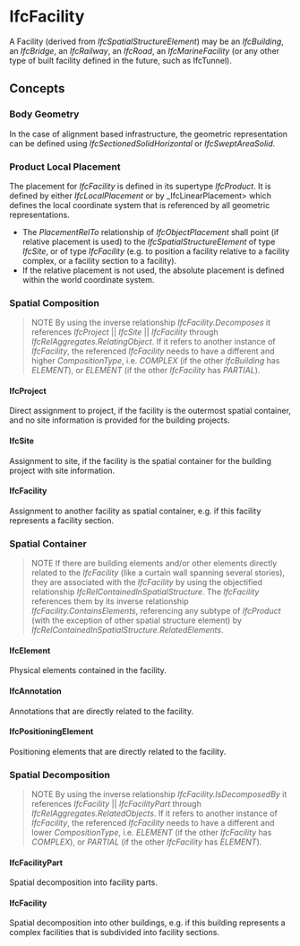 # IfcFacility

A Facility (derived from _IfcSpatialStructureElement_) may be an _IfcBuilding_, an _IfcBridge_, an _IfcRailway_, an _IfcRoad_, an _IfcMarineFacility_ (or any other type of built facility defined in the future, such as IfcTunnel).<!-- end of definition -->

## Concepts

### Body Geometry

In the case of alignment based infrastructure, the geometric representation can be defined using _IfcSectionedSolidHorizontal_ or _IfcSweptAreaSolid_.

### Product Local Placement

The placement for _IfcFacility_ is defined in its supertype _IfcProduct_. It is defined by either _IfcLocalPlacement_ or by _IfcLinearPlacement> which defines the local coordinate system that is referenced by all geometric representations.

* The _PlacementRelTo_ relationship of _IfcObjectPlacement_ shall point (if relative placement is used) to the _IfcSpatialStructureElement_ of type _IfcSite_, or of type _IfcFacility_ (e.g. to position a facility relative to a facility complex, or a facility section to a facility).
* If the relative placement is not used, the absolute placement is defined within the world coordinate system.

### Spatial Composition

> NOTE By using the inverse relationship _IfcFacility.Decomposes_ it references _IfcProject_ || _IfcSite_ || _IfcFacility_ through _IfcRelAggregates.RelatingObject_. If it refers to another instance of _IfcFacility_, the referenced _IfcFacility_ needs to have a different and higher _CompositionType_, i.e. _COMPLEX_ (if the other _IfcBuilding_ has _ELEMENT_), or _ELEMENT_ (if the other _IfcFacility_ has _PARTIAL_).

#### IfcProject

Direct assignment to project, if the facility is the outermost spatial container, and no site information is provided for the building projects.

#### IfcSite

Assignment to site, if the facility is the spatial container for the building project with site information.

#### IfcFacility

Assignment to another facility as spatial container, e.g. if this facility represents a facility section.

### Spatial Container

> NOTE If there are building elements and/or other elements directly related to the _IfcFacility_ (like a curtain wall spanning several stories), they are associated with the _IfcFacility_ by using the objectified relationship _IfcRelContainedInSpatialStructure_. The _IfcFacility_ references them by its inverse relationship _IfcFacility.ContainsElements_, referencing any subtype of _IfcProduct_ (with the exception of other spatial structure element) by _IfcRelContainedInSpatialStructure.RelatedElements_.

#### IfcElement

Physical elements contained in the facility.

#### IfcAnnotation

Annotations that are directly related to the facility.

#### IfcPositioningElement

Positioning elements that are directly related to the facility.

### Spatial Decomposition

> NOTE By using the inverse relationship _IfcFacility.IsDecomposedBy_ it references _IfcFacility_ || _IfcFacilityPart_ through _IfcRelAggregates.RelatedObjects_. If it refers to another instance of _IfcFacility_, the referenced _IfcFacility_ needs to have a different and lower _CompositionType_, i.e. _ELEMENT_ (if the other _IfcFacility_ has _COMPLEX_), or _PARTIAL_ (if the other _IfcFacility_ has _ELEMENT_).

#### IfcFacilityPart

Spatial decomposition into facility parts.

#### IfcFacility

Spatial decomposition into other buildings, e.g. if this building represents a complex facilities that is subdivided into facility sections.

